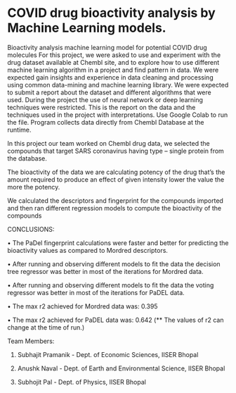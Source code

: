 # COVID drug bioactivity analysis by Machine Learning models.
Bioactivity analysis machine learning model for potential COVID drug molecules
For this project, we were asked to use and experiment with the drug dataset available at Chembl site, and to explore how to use different machine learning algorithm in a project and find pattern in data.
We were expected gain insights and experience in data cleaning and processing using common data-mining and machine learning library.
We were expected to submit a report about the dataset and different algorithms that were used.
During the project the use of neural network or deep learning techniques were restricted.
This is the report on the data and the techniques used in the project with interpretations.
Use Google Colab to run the file. 
Program collects data directly from Chembl Database at the runtime.

In this project our team worked on Chembl drug data, we selected the compounds that target SARS coronavirus having type – single protein from the database.

The bioactivity of the data we are calculating potency of the drug that’s the amount required to produce an effect of given intensity lower the value the more the potency.

We calculated the descriptors and fingerprint for the compounds imported and then ran different regression models to compute the bioactivity of the compounds 

CONCLUSIONS:

•	The PaDel fingerprint calculations were faster and better for predicting the bioactivity values as compared to Mordred descriptors.

•	After running and observing different models to fit the data the decision tree regressor was better in most of the iterations for Mordred data.

•	After running and observing different models to fit the data the voting regressor was better in most of the iterations for PaDEL data.

•	The max r2 achieved for Mordred data was: 0.395

•	The max r2 achieved for PaDEL data was: 0.642 (** The values of r2 can change at the time of run.)

Team Members:

1) Subhajit Pramanik - Dept. of Economic Sciences, IISER Bhopal

2) Anushk Naval - Dept. of Earth and Environmental Science, IISER Bhopal

3) Subhojit Pal - Dept. of Physics, IISER Bhopal

